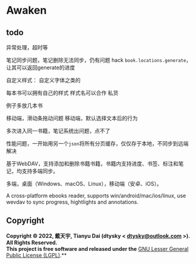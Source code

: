 # Awaken

## todo

异常处理，超时等

笔记同步问题，笔记删除无法同步，仍有问题
hack `book.locations.generate`，让其可以返回generate的进度

自定义样式：
自定义字体之类的

每本书可以拥有自己的样式
样式名可以合作 私货

例子多放几本书

移动端，滑动条拖动问题
移动端，默认选择文本后的行为

多次进入同一书籍，笔记系统出问题，点不了

性能问题，一开始用另一个`json`将所有分页缓存，仅仅存于本地，不同步到远端 解决

基于WebDAV，支持添加和删除书籍书籍，书籍内支持进度、书签、标注和笔记，均支持多端同步。

多端，桌面（Windows、macOS、Linux），移动端（安卓、iOS）。

A cross-platform ebooks reader, supports win/android/mac/ios/linux, use wevdav to sync progress, hightlights and annotations.

## Copyright
**Copyright © 2022, 戴天宇, Tianyu Dai (dtysky < dtysky@outlook.com >). All Rights Reserved.**  
**This project is free software and released under the** [GNU Lesser General Public License (LGPL)](https://www.gnu.org/licenses/lgpl-3.0.en.html).**
